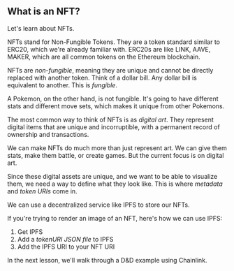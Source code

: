 ## What is an NFT?

Let's learn about NFTs. 

NFTs stand for Non-Fungible Tokens. They are a token standard similar to ERC20, which we're already familiar with. ERC20s are like LINK, AAVE, MAKER, which are all common tokens on the Ethereum blockchain.

NFTs are *non-fungible*, meaning they are unique and cannot be directly replaced with another token. Think of a dollar bill.  Any dollar bill is equivalent to another.  This is *fungible*.  

A Pokemon, on the other hand, is not fungible.  It's going to have different stats and different move sets, which makes it unique from other Pokemons.

The most common way to think of NFTs is as *digital art*.  They represent digital items that are unique and incorruptible, with a permanent record of ownership and transactions.

We can make NFTs do much more than just represent art.  We can give them stats, make them battle, or create games.  But the current focus is on digital art.

Since these digital assets are unique, and we want to be able to visualize them, we need a way to define what they look like.  This is where *metadata* and *token URIs* come in.

We can use a decentralized service like IPFS to store our NFTs. 

If you're trying to render an image of an NFT, here's how we can use IPFS:

1. Get IPFS
2. Add a *tokenURI JSON file* to IPFS
3. Add the IPFS URI to your NFT URI

In the next lesson, we'll walk through a D&D example using Chainlink. 
